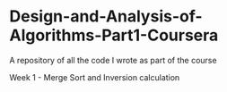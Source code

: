 # Design-and-Analysis-of-Algorithms-Part1-Coursera
A repository of all the code I wrote as part of the course

Week 1 - Merge Sort and Inversion calculation

